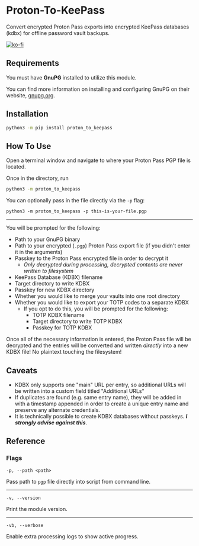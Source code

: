 # Proton-To-KeePass
Convert encrypted Proton Pass exports into encrypted KeePass databases (kdbx) for offline password vault backups.

[![ko-fi](https://ko-fi.com/img/githubbutton_sm.svg)](https://ko-fi.com/Z8Z2O191Z)

## Requirements

You must have **GnuPG** installed to utilize this module.

You can find more information on installing and configuring GnuPG on their website, [gnupg.org](https://www.gnupg.org/).

## Installation
```sh
python3 -m pip install proton_to_keepass
```

## How To Use

Open a terminal window and navigate to where your Proton Pass PGP file is located.

Once in the directory, run
```sh
python3 -m proton_to_keepass
```

You can optionally pass in the file directly via the `-p` flag:

```
python3 -m proton_to_keepass -p this-is-your-file.pgp
```

---

You will be prompted for the following:
- Path to your GnuPG binary
- Path to your encrypted (`.pgp`) Proton Pass export file (if you didn't enter it in the arguments)
- Passkey to the Proton Pass encrypted file in order to decrypt it 
  - *Only decrypted during processing, decrypted contents are never written to filesystem*
- KeePass Database (KDBX) filename
- Target directory to write KDBX
- Passkey for new KDBX directory
- Whether you would like to merge your vaults into one root directory
- Whether you would like to export your TOTP codes to a separate KDBX
  - If you opt to do this, you will be prompted for the following:
    - TOTP KDBX filename
    - Target directory to write TOTP KDBX
    - Passkey for TOTP KDBX

Once all of the necessary information is entered, the Proton Pass file will be decrypted and the entries will be converted and written *directly* into a new KDBX file! No plaintext touching the filesystem!

## Caveats
- KDBX only supports one "main" URL per entry, so additional URLs will be written into a custom field titled "Additional URLs"
- If duplicates are found (e.g. same entry name), they will be added in with a timestamp appended in order to create a unique entry name and preserve any alternate credentials.
- It is technically possible to create KDBX databases without passkeys. ***I strongly advise against this***.

## Reference

### Flags

`-p, --path <path>`

Pass path to `pgp` file directly into script from command line.

---

`-v, --version`

Print the module version.

---

`-vb, --verbose`

Enable extra processing logs to show active progress.